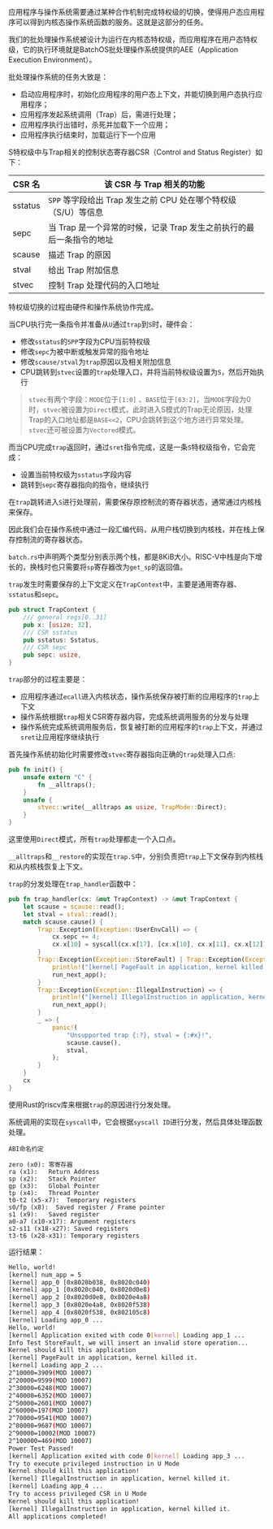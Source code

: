 应用程序与操作系统需要通过某种合作机制完成特权级的切换，使得用户态应用程序可以得到内核态操作系统函数的服务。这就是这部分的任务。

我们的批处理操作系统被设计为运行在内核态特权级，而应用程序在用户态特权级，它的执行环境就是BatchOS批处理操作系统提供的AEE（Application Execution Environment）。

批处理操作系统的任务大致是：
- 启动应用程序时，初始化应用程序的用户态上下文，并能切换到用户态执行应用程序；
- 应用程序发起系统调用（Trap）后，需进行处理；
- 应用程序执行出错时，杀死并加载下一个应用；
- 应用程序执行结束时，加载运行下一个应用

S特权级中与Trap相关的控制状态寄存器CSR（Control and Status Register）如下：

| CSR 名  | 该 CSR 与 Trap 相关的功能                          |
| ------- | -------------------------------------------------- |
| sstatus | `SPP` 等字段给出 Trap 发生之前 CPU 处在哪个特权级（S/U）等信息 |
| sepc    | 当 Trap 是一个异常的时候，记录 Trap 发生之前执行的最后一条指令的地址 |
| scause  | 描述 Trap 的原因                                   |
| stval   | 给出 Trap 附加信息                                 |
| stvec   | 控制 Trap 处理代码的入口地址                       |

特权级切换的过程由硬件和操作系统协作完成。

当CPU执行完一条指令并准备从`U`通过`trap`到`S`时，硬件会：
- 修改`sstatus`的`SPP`字段为CPU当前特权级
- 修改`sepc`为被中断或触发异常的指令地址
- 修改`scause/stval`为`trap`原因以及相关附加信息
- CPU跳转到`stvec`设置的`trap`处理入口，并将当前特权级设置为`S`，然后开始执行

> `stvec`有两个字段：`MODE`位于`[1:0]`
、`BASE`位于`[63:2]`，当`MODE`字段为0时，`stvec`被设置为`Direct`模式，此时进入S模式的Trap无论原因，处理Trap的入口地址都是`BASE<<2`，CPU会跳转到这个地方进行异常处理。`stvec`还可被设置为`Vectored`模式。

而当CPU完成`trap`返回时，通过`sret`指令完成，这是一条`S`特权级指令，它会完成：
- 设置当前特权级为`sstatus`字段内容
- 跳转到`sepc`寄存器指向的指令，继续执行

在`trap`跳转进入`S`进行处理前，需要保存原控制流的寄存器状态，通常通过内核栈来保存。

因此我们会在操作系统中通过一段汇编代码，从用户栈切换到内核栈，并在栈上保存控制流的寄存器状态。

`batch.rs`中声明两个类型分别表示两个栈，都是8KiB大小。RISC-V中栈是向下增长的，换栈时也只需要将`sp`寄存器改为`get_sp`的返回值。

`trap`发生时需要保存的上下文定义在`TrapContext`中，主要是通用寄存器、`sstatus`和`sepc`。

```rust
pub struct TrapContext {
    /// general regs[0..31]
    pub x: [usize; 32],
    /// CSR sstatus
    pub sstatus: Sstatus,
    /// CSR sepc
    pub sepc: usize,
}
```

`trap`部分的过程主要是：
- 应用程序通过`ecall`进入内核状态，操作系统保存被打断的应用程序的`trap`上下文
- 操作系统根据`trap`相关CSR寄存器内容，完成系统调用服务的分发与处理
- 操作系统完成系统调用服务后，恢复被打断的应用程序的`trap`上下文，并通过`sret`让应用程序继续执行

首先操作系统初始化时需要修改`stvec`寄存器指向正确的`trap`处理入口点:

```rust
pub fn init() {
    unsafe extern "C" {
        fn __alltraps();
    }
    unsafe {
        stvec::write(__alltraps as usize, TrapMode::Direct);
    }
}
```

这里使用`Direct`模式，所有`trap`处理都走一个入口点。

`__alltraps`和`__restore`的实现在`trap.S`中，分别负责把`trap`上下文保存到内核栈和从内核栈恢复上下文。

`trap`的分发处理在`trap_handler`函数中：

```rust
pub fn trap_handler(cx: &mut TrapContext) -> &mut TrapContext {
    let scause = scause::read();
    let stval = stval::read();
    match scause.cause() {
        Trap::Exception(Exception::UserEnvCall) => {
            cx.sepc += 4;
            cx.x[10] = syscall(cx.x[17], [cx.x[10], cx.x[11], cx.x[12]]) as usize;
        }
        Trap::Exception(Exception::StoreFault) | Trap::Exception(Exception::StorePageFault) => {
            println!("[kernel] PageFault in application, kernel killed it.");
            run_next_app();
        }
        Trap::Exception(Exception::IllegalInstruction) => {
            println!("[kernel] IllegalInstruction in application, kernel killed it.");
            run_next_app();
        }
        _ => {
            panic!(
                "Unsupported trap {:?}, stval = {:#x}!",
                scause.cause(),
                stval,
            );
        }
    }
    cx
}
```

使用Rust的riscv库来根据`trap`的原因进行分发处理。

系统调用的实现在`syscall`中，它会根据`syscall ID`进行分发，然后具体处理函数处理。

```text
ABI命名约定

zero (x0): 零寄存器
ra (x1):   Return Address
sp (x2):   Stack Pointer  
gp (x3):   Global Pointer
tp (x4):   Thread Pointer
t0-t2 (x5-x7):  Temporary registers
s0/fp (x8):  Saved register / Frame pointer
s1 (x9):   Saved register
a0-a7 (x10-x17): Argument registers
s2-s11 (x18-x27): Saved registers
t3-t6 (x28-x31): Temporary registers
```

运行结果：

```bash
Hello, world!
[kernel] num_app = 5
[kernel] app_0 [0x8020b038, 0x8020c040)
[kernel] app_1 [0x8020c040, 0x8020d0e8)
[kernel] app_2 [0x8020d0e8, 0x8020e4a8)
[kernel] app_3 [0x8020e4a8, 0x8020f538)
[kernel] app_4 [0x8020f538, 0x802105c8)
[kernel] Loading app_0 ...
Hello, world!
[kernel] Application exited with code 0[kernel] Loading app_1 ...
Info Test StoreFault, we will insert an invalid store operation...
Kernel should kill this application
[kernel] PageFault in application, kernel killed it.
[kernel] Loading app_2 ...
2^10000=3909(MOD 10007)
2^20000=9599(MOD 10007)
2^30000=6248(MOD 10007)
2^40000=6352(MOD 10007)
2^50000=2601(MOD 10007)
2^60000=197(MOD 10007)
2^70000=9541(MOD 10007)
2^80000=9687(MOD 10007)
2^90000=10002(MOD 10007)
2^100000=469(MOD 10007)
Power Test Passed!
[kernel] Application exited with code 0[kernel] Loading app_3 ...
Try to execute privileged instruction in U Mode
Kernel should kill this application!
[kernel] IllegalInstruction in application, kernel killed it.
[kernel] Loading app_4 ...
Try to access privileged CSR in U Mode
Kernel should kill this application!
[kernel] IllegalInstruction in application, kernel killed it.
All applications completed!
```
